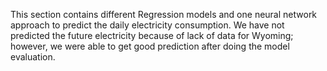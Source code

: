 This section contains different Regression models and one neural network approach to predict the daily electricity consumption.
We have not predicted the future electricity because of lack of data for Wyoming; however, we were able to get good prediction after
doing the model evaluation.
